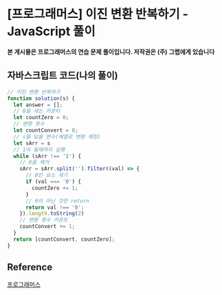 # [프로그래머스] 이진 변환 반복하기 - JavaScript 풀이

**본 게시물은 프로그래머스의 연습 문제 풀이입니다. 저작권은 (주) 그랩에게 있습니다**

## 자바스크립트 코드(나의 풀이)

```javascript
// 이진 변환 반복하기
function solution(s) {
  let answer = [];
  // 0을 세는 카운터
  let countZero = 0;
  // 변환 횟수
  let countConvert = 0;
  // s를 담을 변수(배열로 변환 예정)
  let sArr = s
  // 1이 될때까지 실행
  while (sArr !== '1') {
    // 0을 제거
    sArr = sArr.split('').filter((val) => {
      // 0인 요소 세기
      if (val === '0') {
        countZero += 1;
      }
      // 0이 아닌 것만 return
      return val !== '0';
    }).length.toString(2)
    // 변환 횟수 카운트
    countConvert += 1;
  }
  return [countConvert, countZero];
}
```



## Reference

[프로그래머스](https://programmers.co.kr)


